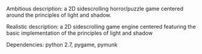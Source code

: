 Ambitious description: a 2D sidescrolling horror/puzzle game centered around the principles of light and shadow.

Realistic description: a 2D sidescrolling game engine centered featuring the basic implementation of the principles of light and shadow

Dependencies: python 2.7, pygame, pymunk